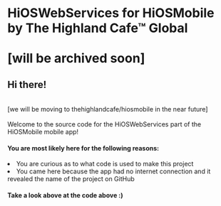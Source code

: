 # HiOSWebServices for HiOSMobile by The Highland Cafe™ Global<br><br> [will be archived soon]

<h2>Hi there!</h2><br>
[we will be moving to thehighlandcafe/hiosmobile in the near future]<br><br>
Welcome to the source code for the HiOSWebServices part of the HiOSMobile mobile app!
<h4>You are most likely here for the following reasons:</h4>
<li>You are curious as to what code is used to make this project</li>
<li>You came here because the app had no internet connection and it revealed the name of the project on GitHub</li>
<h4>Take a look above at the code above :)</h4>
